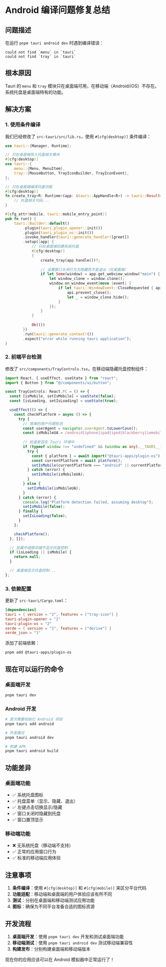 # Android 编译问题修复总结

## 问题描述

在运行 `pnpm tauri android dev` 时遇到编译错误：
```
could not find `menu` in `tauri`
could not find `tray` in `tauri`
```

## 根本原因

Tauri 的 `menu` 和 `tray` 模块只在桌面端可用，在移动端（Android/iOS）不存在。系统托盘是桌面端特有的功能。

## 解决方案

### 1. 使用条件编译

我们已经修改了 `src-tauri/src/lib.rs`，使用 `#[cfg(desktop)]` 条件编译：

```rust
use tauri::{Manager, Runtime};

// 只在桌面端导入托盘相关模块
#[cfg(desktop)]
use tauri::{
    menu::{Menu, MenuItem},
    tray::{MouseButton, TrayIconBuilder, TrayIconEvent},
};

// 只在桌面端编译托盘功能
#[cfg(desktop)]
fn create_tray<R: Runtime>(app: &tauri::AppHandle<R>) -> tauri::Result<()> {
    // 托盘相关代码...
}

#[cfg_attr(mobile, tauri::mobile_entry_point)]
pub fn run() {
    tauri::Builder::default()
        .plugin(tauri_plugin_opener::init())
        .plugin(tauri_plugin_os::init())
        .invoke_handler(tauri::generate_handler![greet])
        .setup(|app| {
            // 只在桌面端创建系统托盘
            #[cfg(desktop)]
            {
                create_tray(app.handle())?;
                
                // 设置窗口关闭行为为隐藏而不是退出（仅桌面端）
                if let Some(window) = app.get_webview_window("main") {
                    let window_clone = window.clone();
                    window.on_window_event(move |event| {
                        if let tauri::WindowEvent::CloseRequested { api, .. } = event {
                            api.prevent_close();
                            let _ = window_clone.hide();
                        }
                    });
                }
            }
            
            Ok(())
        })
        .run(tauri::generate_context!())
        .expect("error while running tauri application");
}
```

### 2. 前端平台检测

修改了 `src/components/TrayControls.tsx`，在移动端隐藏托盘控制组件：

```typescript
import React, { useEffect, useState } from "react";
import { Button } from "@/components/ui/button";

const TrayControls: React.FC = () => {
  const [isMobile, setIsMobile] = useState(false);
  const [isLoading, setIsLoading] = useState(true);

  useEffect(() => {
    const checkPlatform = async () => {
      try {
        // 简单的用户代理检测
        const userAgent = navigator.userAgent.toLowerCase();
        const isMobileUA = /android|iphone|ipad|ipod|blackberry|iemobile|opera mini/.test(userAgent);
        
        // 检查是否在 Tauri 环境中
        if (typeof window !== "undefined" && (window as any).__TAURI__) {
          try {
            const { platform } = await import("@tauri-apps/plugin-os");
            const currentPlatform = await platform();
            setIsMobile(currentPlatform === "android" || currentPlatform === "ios");
          } catch (error) {
            setIsMobile(isMobileUA);
          }
        } else {
          setIsMobile(isMobileUA);
        }
      } catch (error) {
        console.log("Platform detection failed, assuming desktop");
        setIsMobile(false);
      } finally {
        setIsLoading(false);
      }
    };

    checkPlatform();
  }, []);

  // 加载中或移动端不显示托盘控制
  if (isLoading || isMobile) {
    return null;
  }

  // 桌面端显示托盘控制...
};
```

### 3. 依赖配置

更新了 `src-tauri/Cargo.toml`：

```toml
[dependencies]
tauri = { version = "2", features = ["tray-icon"] }
tauri-plugin-opener = "2"
tauri-plugin-os = "2"
serde = { version = "1", features = ["derive"] }
serde_json = "1"
```

添加了前端依赖：
```bash
pnpm add @tauri-apps/plugin-os
```

## 现在可以运行的命令

### 桌面端开发
```bash
pnpm tauri dev
```

### Android 开发
```bash
# 首次需要初始化 Android 项目
pnpm tauri add android

# 开发模式
pnpm tauri android dev

# 构建 APK
pnpm tauri android build
```

## 功能差异

### 桌面端功能
- ✅ 系统托盘图标
- ✅ 托盘菜单（显示、隐藏、退出）
- ✅ 左键点击切换显示/隐藏
- ✅ 窗口关闭时隐藏到托盘
- ✅ 窗口置顶显示

### 移动端功能
- ❌ 无系统托盘（移动端不支持）
- ✅ 正常的应用窗口行为
- ✅ 标准的移动端应用体验

## 注意事项

1. **条件编译**：使用 `#[cfg(desktop)]` 和 `#[cfg(mobile)]` 来区分平台代码
2. **功能适配**：移动端和桌面端的用户体验应该有所不同
3. **测试**：分别在桌面端和移动端测试应用功能
4. **图标**：确保为不同平台准备合适的图标资源

## 开发流程

1. **桌面端开发**：使用 `pnpm tauri dev` 开发和测试桌面端功能
2. **移动端测试**：使用 `pnpm tauri android dev` 测试移动端兼容性
3. **构建发布**：分别构建桌面端和移动端版本

现在你的应用应该可以在 Android 模拟器中正常运行了！